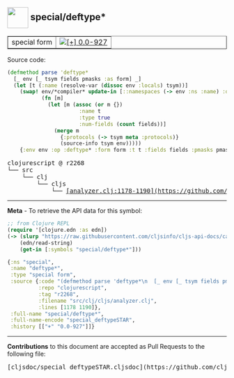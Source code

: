 ## <img width="48px" valign="middle" src="http://i.imgur.com/Hi20huC.png"> special/deftype\*

 <table border="1">
<tr>

<td>special form</td>
<td><a href="https://github.com/cljsinfo/cljs-api-docs/tree/0.0-927"><img valign="middle" alt="[+] 0.0-927" src="https://img.shields.io/badge/+-0.0--927-lightgrey.svg"></a> </td>
</tr>
</table>






Source code:

```clj
(defmethod parse 'deftype*
  [_ env [_ tsym fields pmasks :as form] _]
  (let [t (:name (resolve-var (dissoc env :locals) tsym))]
    (swap! env/*compiler* update-in [::namespaces (-> env :ns :name) :defs tsym]
           (fn [m]
             (let [m (assoc (or m {})
                       :name t
                       :type true
                       :num-fields (count fields))]
               (merge m
                 {:protocols (-> tsym meta :protocols)}
                 (source-info tsym env)))))
    {:env env :op :deftype* :form form :t t :fields fields :pmasks pmasks}))
```

 <pre>
clojurescript @ r2268
└── src
    └── clj
        └── cljs
            └── <ins>[analyzer.clj:1178-1190](https://github.com/clojure/clojurescript/blob/r2268/src/clj/cljs/analyzer.clj#L1178-L1190)</ins>
</pre>


---

__Meta__ - To retrieve the API data for this symbol:

```clj
;; from Clojure REPL
(require '[clojure.edn :as edn])
(-> (slurp "https://raw.githubusercontent.com/cljsinfo/cljs-api-docs/catalog/cljs-api.edn")
    (edn/read-string)
    (get-in [:symbols "special/deftype*"]))
```

```clj
{:ns "special",
 :name "deftype*",
 :type "special form",
 :source {:code "(defmethod parse 'deftype*\n  [_ env [_ tsym fields pmasks :as form] _]\n  (let [t (:name (resolve-var (dissoc env :locals) tsym))]\n    (swap! env/*compiler* update-in [::namespaces (-> env :ns :name) :defs tsym]\n           (fn [m]\n             (let [m (assoc (or m {})\n                       :name t\n                       :type true\n                       :num-fields (count fields))]\n               (merge m\n                 {:protocols (-> tsym meta :protocols)}\n                 (source-info tsym env)))))\n    {:env env :op :deftype* :form form :t t :fields fields :pmasks pmasks}))",
          :repo "clojurescript",
          :tag "r2268",
          :filename "src/clj/cljs/analyzer.clj",
          :lines [1178 1190]},
 :full-name "special/deftype*",
 :full-name-encode "special_deftypeSTAR",
 :history [["+" "0.0-927"]]}

```

---

__Contributions__ to this document are accepted as Pull Requests to the following file:

 <pre>
[cljsdoc/special_deftypeSTAR.cljsdoc](https://github.com/cljsinfo/cljs-api-docs/blob/master/cljsdoc/special_deftypeSTAR.cljsdoc)
</pre>

